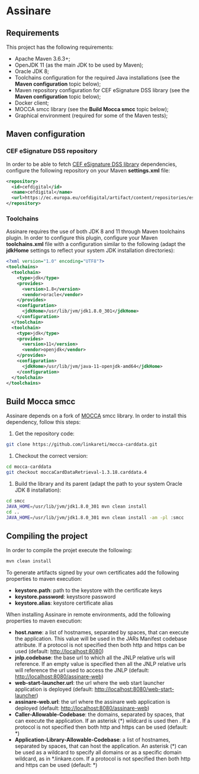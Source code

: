 # Assinare

## Requirements

This project has the following requirements:

- Apache Maven 3.6.3+;
- OpenJDK 11 (as the main JDK to be used by Maven);
- Oracle JDK 8;
- Toolchains configuration for the required Java installations (see the **Maven configuration** topic below);
- Maven repository configuration for CEF eSignature DSS library (see the **Maven configuration** topic below);
- Docker client;
- MOCCA smcc library (see the **Build Mocca smcc** topic below);
- Graphical environment (required for some of the Maven tests);

## Maven configuration

### CEF eSignature DSS repository

In order to be able to fetch [CEF eSignature DSS library](https://github.com/esig/dss) dependencies, configure the following repository on your Maven **settings.xml** file:

  ```xml
  <repository>
    <id>cefdigital</id>
    <name>cefdigital</name>
    <url>https://ec.europa.eu/cefdigital/artifact/content/repositories/esignaturedss/</url>
  </repository>
  ```

### Toolchains

Assinare requires the use of both JDK 8 and 11 through Maven toolchains plugin. In order to configure this plugin, configure your Maven **toolchains.xml** file with a configuration similar to the following (adapt the **jdkHome** settings to reflect your system JDK installation directories):

  ```xml
  <?xml version="1.0" encoding="UTF8"?>
  <toolchains>
    <toolchain>
      <type>jdk</type>
      <provides>
        <version>1.8</version>
        <vendor>oracle</vendor>
      </provides>
      <configuration>
        <jdkHome>/usr/lib/jvm/jdk1.8.0_301</jdkHome>
      </configuration>
    </toolchain>
    <toolchain>
      <type>jdk</type>
      <provides>
        <version>11</version>
        <vendor>openjdk</vendor>
      </provides>
      <configuration>
        <jdkHome>/usr/lib/jvm/java-11-openjdk-amd64</jdkHome>
      </configuration>
    </toolchain>
  </toolchains>
  ```

## Build Mocca smcc

Assinare depends on a fork of [MOCCA](https://joinup.ec.europa.eu/site/mocca/) smcc library. In order to install this dependency, follow this steps:

1. Get the repository code:

  ```bash
  git clone https://github.com/linkareti/mocca-carddata.git
  ```

1. Checkout the correct version:

  ```bash
  cd mocca-carddata
  git checkout moccaCardDataRetrieval-1.3.18.carddata.4
  ```

1. Build the library and its parent (adapt the path to your system Oracle JDK 8 installation):

  ```bash
  cd smcc
  JAVA_HOME=/usr/lib/jvm/jdk1.8.0_301 mvn clean install
  cd ..
  JAVA_HOME=/usr/lib/jvm/jdk1.8.0_301 mvn clean install -am -pl :smcc
  ```

## Compiling the project

In order to compile the projet execute the following:

  ```bash
  mvn clean install
  ```

To generate artifacts signed by your own certificates add the following properties to maven execution:

- **keystore.path**: path to the keystore with the certificate keys
- **keystore.password**: keystsore password
- **keystore.alias**: keystore certificate alias

When installing Assinare in remote environments, add the following properties to maven execution:

- **host.name**: a list of hostnames, separated by spaces, that can execute the application. This value will be used in the JARs Manifest codebase attribute. If a protocol is not specified then both http and https can be used (default: <http://localhost:8080>)
- **jnlp.codebase**: the base url to which all the JNLP relative urls will reference. If an empty value is specified then all the JNLP relative urls will reference the url used to access the JNLP (default: <http://localhost:8080/assinare-web>)
- **web-start-launcher.url**: the url where the web start launcher application is deployed (default: <http://localhost:8080/web-start-launcher>)
- **assinare-web.url**: the url where the assinare web application is deployed (default: <http://localhost:8080/assinare-web>)
- **Caller-Allowable-Codebase**: the domains, separated by spaces, that can execute the application. If an asterisk (\*) wildcard is used then . If a protocol is not specified then both http and https can be used (default: \*)
- **Application-Library-Allowable-Codebase**: a list of hostnames, separated by spaces, that can host the application. An asterisk (\*) can be used as a wildcard to specify all domains or as a specific domain wildcard, as in \*.linkare.com. If a protocol is not specified then both http and https can be used (default: \*)
